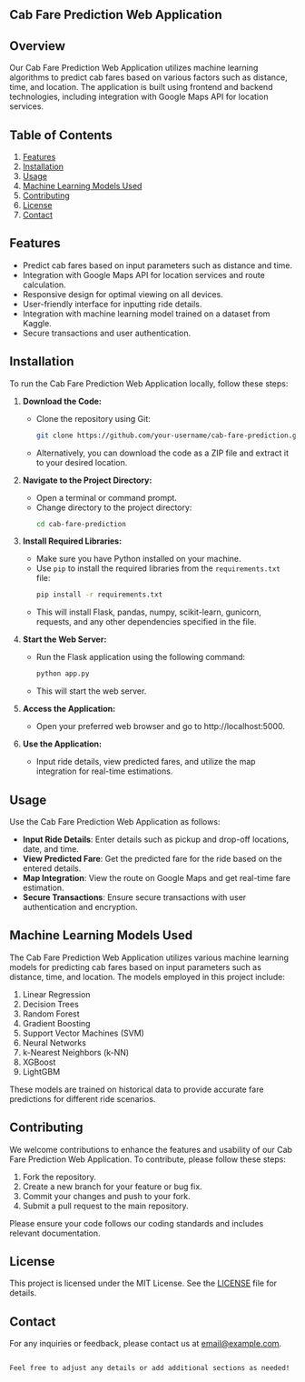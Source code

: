 ## Cab Fare Prediction Web Application

## Overview

Our Cab Fare Prediction Web Application utilizes machine learning algorithms to predict cab fares based on various factors such as distance, time, and location. The application is built using frontend and backend technologies, including integration with Google Maps API for location services.

## Table of Contents

1. [Features](#features)
2. [Installation](#installation)
3. [Usage](#usage)
4. [Machine Learning Models Used](#machine-learning-models-used)
5. [Contributing](#contributing)
6. [License](#license)
7. [Contact](#contact)


## Features

- Predict cab fares based on input parameters such as distance and time.
- Integration with Google Maps API for location services and route calculation.
- Responsive design for optimal viewing on all devices.
- User-friendly interface for inputting ride details.
- Integration with machine learning model trained on a dataset from Kaggle.
- Secure transactions and user authentication.

## Installation

To run the Cab Fare Prediction Web Application locally, follow these steps:

1. **Download the Code:**
   - Clone the repository using Git:
     ```bash
     git clone https://github.com/your-username/cab-fare-prediction.git
     ```
   - Alternatively, you can download the code as a ZIP file and extract it to your desired location.

2. **Navigate to the Project Directory:**
   - Open a terminal or command prompt.
   - Change directory to the project directory:
     ```bash
     cd cab-fare-prediction
     ```

3. **Install Required Libraries:**
   - Make sure you have Python installed on your machine.
   - Use `pip` to install the required libraries from the `requirements.txt` file:
     ```bash
     pip install -r requirements.txt
     ```
   - This will install Flask, pandas, numpy, scikit-learn, gunicorn, requests, and any other dependencies specified in the file.

4. **Start the Web Server:**
   - Run the Flask application using the following command:
     ```bash
     python app.py
     ```
   - This will start the web server.

5. **Access the Application:**
   - Open your preferred web browser and go to http://localhost:5000.

6. **Use the Application:**
   - Input ride details, view predicted fares, and utilize the map integration for real-time estimations.

## Usage

Use the Cab Fare Prediction Web Application as follows:

- **Input Ride Details**: Enter details such as pickup and drop-off locations, date, and time.
- **View Predicted Fare**: Get the predicted fare for the ride based on the entered details.
- **Map Integration**: View the route on Google Maps and get real-time fare estimation.
- **Secure Transactions**: Ensure secure transactions with user authentication and encryption.

## Machine Learning Models Used

The Cab Fare Prediction Web Application utilizes various machine learning models for predicting cab fares based on input parameters such as distance, time, and location. The models employed in this project include:

1. Linear Regression
2. Decision Trees
3. Random Forest
4. Gradient Boosting
5. Support Vector Machines (SVM)
6. Neural Networks
7. k-Nearest Neighbors (k-NN)
8. XGBoost
9. LightGBM

These models are trained on historical data to provide accurate fare predictions for different ride scenarios.

## Contributing

We welcome contributions to enhance the features and usability of our Cab Fare Prediction Web Application. To contribute, please follow these steps:

1. Fork the repository.
2. Create a new branch for your feature or bug fix.
3. Commit your changes and push to your fork.
4. Submit a pull request to the main repository.

Please ensure your code follows our coding standards and includes relevant documentation.

## License

This project is licensed under the MIT License. See the [LICENSE](LICENSE) file for details.

## Contact

For any inquiries or feedback, please contact us at [email@example.com](mailto:your-mridulmkumar07@gmail.com).
```

Feel free to adjust any details or add additional sections as needed!
